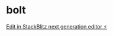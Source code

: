 # bolt

[Edit in StackBlitz next generation editor ⚡️](https://stackblitz.com/~/github.com/ahmedz502/bolt)
